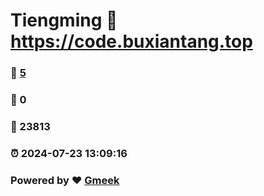 # Tiengming :link: https://code.buxiantang.top 
### :page_facing_up: [5](https://code.buxiantang.top/tag.html) 
### :speech_balloon: 0 
### :hibiscus: 23813 
### :alarm_clock: 2024-07-23 13:09:16 
### Powered by :heart: [Gmeek](https://github.com/Meekdai/Gmeek)
